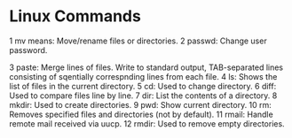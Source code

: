 # Linux Commands
1 mv means:	 Move/rename files or directories.
2 passwd:	 Change user password.

3 paste:	 Merge lines of files. Write to standard output, TAB-separated lines consisting of sqentially correspnding lines from each file.
4 ls:	 Shows the list of files in the current directory.
5 cd:	 Used to change directory.
6 diff:	 Used to compare files line by line. 
7 dir:	 List the contents of a directory.
8 mkdir:	 Used to create directories.
9 pwd:	 Show current directory.
10 rm:	 Removes specified files and directories (not by default).
11 rmail:	 Handle remote mail received via uucp.
12 rmdir:	 Used to remove empty directories.